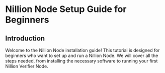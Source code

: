 # Nillion Node Setup Guide for Beginners

## Introduction

Welcome to the Nillion Node installation guide! This tutorial is designed for beginners who want to set up and run a Nillion Node. We will cover all the steps needed, from installing the necessary software to running your first Nillion Verifier Node.
